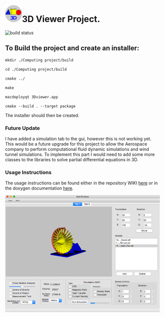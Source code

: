 # ![logo](https://github.com/mbh1620/Computing_Project/blob/master/Computing%20project/Images/doxylogo.png)3D Viewer Project. 

![build status](https://travis-ci.com/mbh1620/Computing_Project.svg?token=GqtXXcs7xDsCW7iqqCwg&branch=master)

## To Build the project and create an installer:
```
mkdir ./Computing project/build
```
```
cd ./Computing project/build
```
```
cmake ../
```
```
make 
```
```
macdeployqt 3Dviewer.app
```
```
cmake --build . --target package
```
The installer should then be created.

### Future Update

I have added a simulation tab to the gui, however this is not working yet. This would be a future upgrade for this project to allow the Aerospace company to perform computational fluid dynamic simulations and wind tunnel simulations. To implement this part I would need to add some more classes to the libraries to solve partial differential equations in 3D.

### Usage Instructions 

The usage instructions can be found either in the repository WIKI [here](https://github.com/mbh1620/Computing_Project/wiki/Usage-Instructions) or in the doxygen documentation [here](https://mbh1620.github.io/Computing_Project/html/Instruction_page.html).

![photo](https://github.com/mbh1620/Computing_Project/blob/master/Computing%20project/Images/Image1.png) 
